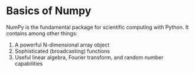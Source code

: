 # Basics of Numpy
NumPy is the fundamental package for scientific computing with Python. It contains among other things:  
1. A powerful N-dimensional array object 
2. Sophisticated (broadcasting) functions 
3. Useful linear algebra, Fourier transform, and random number capabilities
